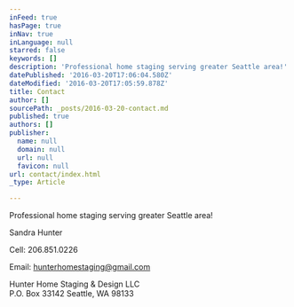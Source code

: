 ```yaml
---
inFeed: true
hasPage: true
inNav: true
inLanguage: null
starred: false
keywords: []
description: 'Professional home staging serving greater Seattle area!'
datePublished: '2016-03-20T17:06:04.580Z'
dateModified: '2016-03-20T17:05:59.878Z'
title: Contact
author: []
sourcePath: _posts/2016-03-20-contact.md
published: true
authors: []
publisher:
  name: null
  domain: null
  url: null
  favicon: null
url: contact/index.html
_type: Article

---
```

Professional home staging serving greater Seattle area!

Sandra Hunter

Cell: 206.851.0226

Email: hunterhomestaging@gmail.com

Hunter Home Staging & Design LLC  
P.O. Box 33142 Seattle, WA 98133